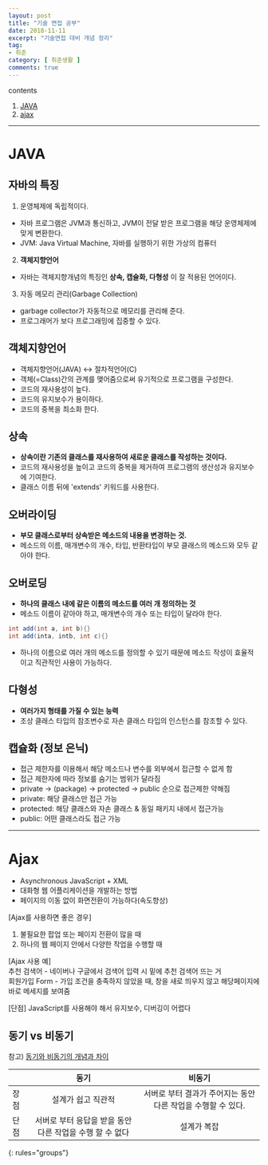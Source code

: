 ```yaml
---
layout: post
title: "기술 면접 공부"
date: 2018-11-11
excerpt: "기술면접 대비 개념 정리"
tag:
- 취준
category: [ 취준생활 ]
comments: true
---
```


contents
1. [JAVA](#java)
2. [ajax](#ajax)

- - -

# JAVA

## 자바의 특징
1. 운영체제에 독립적이다.
  - 자바 프로그램은 JVM과 통신하고, JVM이 전달 받은 프로그램을 해당 운영체제에 맞게 변환한다.  
  - JVM: Java Virtual Machine, 자바를 실행하기 위한 가상의 컴퓨터
2. __객체지향언어__
  - 자바는 객체지향개념의 특징인 __상속, 캡슐화, 다형성__ 이 잘 적용된 언어이다.
3. 자동 메모리 관리(Garbage Collection)
  - garbage collector가 자동적으로 메모리를 관리해 준다.
  - 프로그래머가 보다 프로그래밍에 집중할 수 있다.  

## 객체지향언어
- 객체지향언어(JAVA) ↔ 절차적언어(C)
- <hly>객체(=Class)간의 관계를 맺어줌으로써 유기적으로 프로그램을 구성한다.</hly>
- <hlr>코드의 재사용성이 높다.</hlr>
- <hlr>코드의 유지보수가 용이하다.</hlr>
- <hlr>코드의 중복을 최소화 한다.</hlr>

## 상속
- __상속이란 기존의 클래스를 재사용하여 새로운 클래스를 작성하는 것이다.__
- 코드의 재사용성을 높이고 코드의 중복을 제거하여 프로그램의 생산성과 유지보수에 기여한다.
- 클래스 이름 뒤에 'extends' 키워드를 사용한다.

## 오버라이딩
- __부모 클래스로부터 상속받은 메소드의 내용을 변경하는 것.__
- 메소드의 이름, 매개변수의 개수, 타입, 반환타입이 부모 클래스의 메소드와 모두 같아야 한다.

## 오버로딩
- __하나의 클래스 내에 같은 이름의 메소드를 여러 개 정의하는 것__
- 메소드 이름이 같아야 하고, 매개변수의 개수 또는 타입이 달라야 한다.
~~~java
int add(int a, int b){}
int add(inta, intb, int c){}
~~~
- 하나의 이름으로 여러 개의 메소드를 정의할 수 있기 때문에 메소드 작성이 효율적이고 직관적인 사용이 가능하다.

## 다형성
- __여러가지 형태를 가질 수 있는 능력__
- 조상 클래스 타입의 참조변수로 자손 클래스 타입의 인스턴스를 참조할 수 있다.

## 캡슐화 (정보 은닉)
- 접근 제한자를 이용해서 해당 메소드나 변수를 외부에서 접근할 수 없게 함
- 접근 제한자에 따라 정보를 숨기는 범위가 달라짐
- private → (package) → protected → public 순으로 접근제한 약해짐
- private: 해당 클래스만 접근 가능
- protected: 해당 클래스와 자손 클래스 & 동일 패키지 내에서 접근가능
- public: 어떤 클래스라도 접근 가능


- - -

# Ajax

- Asynchronous JavaScript + XML
- 대화형 웹 어플리케이션을 개발하는 방법
- 페이지의 이동 없이 화면전환이 가능하다(속도향상)

[Ajax를 사용하면 좋은 경우]  
1. 불필요한 팝업 또는 페이지 전환이 많을 때  
2. 하나의 웹 페이지 안에서 다양한 작업을 수행할 때  

[Ajax 사용 예]  
추천 검색어 - 네이버나 구글에서 검색어 입력 시 밑에 추천 검색어 뜨는 거  
회원가입 Form - 가입 조건을 충족하지 않았을 때, 창을 새로 띄우지 않고 해당페이지에 바로 메세지를 보여줌  

[단점]
JavaScript를 사용해야 해서 유지보수, 디버깅이 어렵다  

## 동기 vs 비동기
참고) [동기와 비동기의 개념과 차이](http://private.tistory.com/24)  

|     |   동기  |  비동기  |
|:----|:-------:|:--------:|
|장점 |   설계가 쉽고 직관적  | 서버로 부터 결과가 주어지는 동안 다른 작업을 수행할 수 있다.   |
|단점 | 서버로 부터 응답을 받을 동안 다른 작업을 수행 할 수 없다  | 설계가 복잡 |
{: rules="groups"}  
